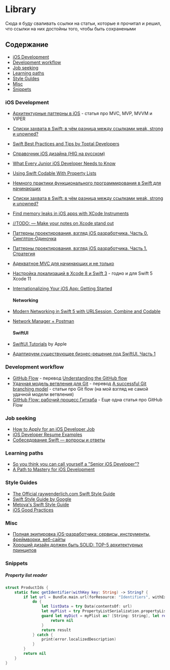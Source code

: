 # Library

Сюда я буду сваливать ссылки на статьи, которые я прочитал и решил, что ссылки на них достойны того, чтобы быть сохранеными

## Содержание

- [iOS Development](#ios-development)
- [Development workflow](#development-workflow)
- [Job seeking](#job-seeking)
- [Learning paths](#learning-paths)
- [Style Guldes](#style-guides)
- [Misc](#misc)
- [Snippets](#snippets)


### iOS Development

- [Архитектурные паттерны в iOS](https://habr.com/en/company/badoo/blog/281162/) - статья про MVC, MVP, MVVM и VIPER
- [Списки захвата в Swift: в чём разница между ссылками weak, strong и unowned?](https://habr.com/ru/post/444336/)
- [Swift Best Practices and Tips by Toptal Developers](https://www.toptal.com/swift/tips-and-practices)
- [Справочник iOS дизайна (HIG на русском)](http://miloskiy.com/ios-design-guide-hig-na-russkom/)
- [What Every Junior iOS Developer Needs to Know](https://blog.teamtreehouse.com/every-junior-ios-developer-needs-know)
- [Using Swift Codable With Property Lists](https://useyourloaf.com/blog/using-swift-codable-with-property-lists/)
- [Немного практики функционального программирования в Swift для начинающих](https://habr.com/ru/post/440722/)
- [Списки захвата в Swift: в чём разница между ссылками weak, strong и unowned?](https://habr.com/ru/post/444336/)
- [Find memory leaks in iOS apps with XCode Instruments](https://www.surekhatech.com/blog/find-memory-leaks-in-ios-apps-with-xcode-instruments)
- [//TODO: — Make your notes on Xcode stand out](https://medium.com/@cboynton/todo-make-your-notes-on-xcode-stand-out-5f5124ec064c)
- [Паттерны проектирования, взгляд iOS разработчика. Часть 0. Синглтон-Одиночка](https://habr.com/ru/post/320728/)
- [Паттерны проектирования, взгляд iOS разработчика. Часть 1. Стратегия](https://habr.com/ru/post/321182/)
- [Адекватное MVC для начинающих и не только](https://habr.com/ru/post/500870/)
- [Настройка локализаций в Xcode 8 и Swift 3](https://tproger.ru/articles/localizations-in-swift/) - годно и для Swift 5 Xcode 11
- [Internationalizing Your iOS App: Getting Started](https://www.raywenderlich.com/250-internationalizing-your-ios-app-getting-started)

    #### Networking

- [Modern Networking in Swift 5 with URLSession, Combine and Codable](https://www.vadimbulavin.com/modern-networking-in-swift-5-with-urlsession-combine-framework-and-codable/)
- [Network Manager + Postman](https://swiftbook.ru/post/tutorials/network-manager-postman/)

    #### SwiftUI

- [SwiftUI Tutorials](https://developer.apple.com/tutorials/swiftui/) by Apple
- [Адаптируем существующее бизнес-решение под SwiftUI. Часть 1](https://habr.com/ru/post/500194/)

### Development workflow

- [GitHub Flow](https://habr.com/ru/post/346066/) - перевод [Understanding the GitHub flow](https://guides.github.com/introduction/flow/)
- [Удачная модель ветвления для Git](https://habr.com/ru/post/106912/) - перевод [A successful Git branching model](https://nvie.com/posts/a-successful-git-branching-model/) - статьи про Git flow (на мой взгляд не самой удачной модели ветвления)
- [GitHub Flow: рабочий процесс Гитхаба](https://habr.com/ru/post/189046/) - Еще одна статья про GitHub Flow

### Job seeking

- [How to Apply for an iOS Developer Job](https://www.raywenderlich.com/2618-how-to-apply-for-an-ios-developer-job)
- [iOS Developer Resume Examples](https://www.raywenderlich.com/2617-ios-developer-resume-examples)
- [Собеседование Swift — вопросы и ответы](https://swiftlab.ru/2019/05/07/sobesedovanie-swift/)

### Learning paths

- [So you think you can call yourself a "Senior iOS Developer"?](https://blog.undabot.com/so-you-think-you-can-call-yourself-a-senior-ios-developer-767fb9d6e423)
- [A Path to Mastery for iOS Development](https://trello.com/b/dOV9dvBu/a-path-to-mastery-for-ios-development)

### Style Guides

- [The Official raywenderlich.com Swift Style Guide](https://github.com/raywenderlich/swift-style-guide)
- [Swift Style Guide by Google](https://google.github.io/swift/)
- [Metova's Swift Style Guide](https://github.com/metova/swift-style-guide)
- [iOS Good Practices](https://github.com/futurice/ios-good-practices)

### Misc

- [Полная экипировка iOS-разработчика: сервисы, инструменты, фреймворки, веб-сайты](https://tproger.ru/digest/ios-development-kit/)
- [Хороший дизайн должен быть SOLID: TOP-5 архитектурных принципов](http://igor.quatrocode.com/2008/09/solid-top-5.html)

### Snippets

##### Property list reader
```swift
struct ProductIds {
    static func getIdentifier(withKey key: String) -> String? {
        if let url = Bundle.main.url(forResource: "Identifiers", withExtension: "plist") {
            do {
                let listData = try Data(contentsOf: url)
                let myPlist = try PropertyListSerialization.propertyList(from: listData, options: [], format: nil)
                guard let myDict = myPlist as? [String: String], let result = myDict[key]  else {
                    return nil
                }
                return result
            } catch {
                print(error.localizedDescription)
            }
        }
        return nil
    }
}
```
